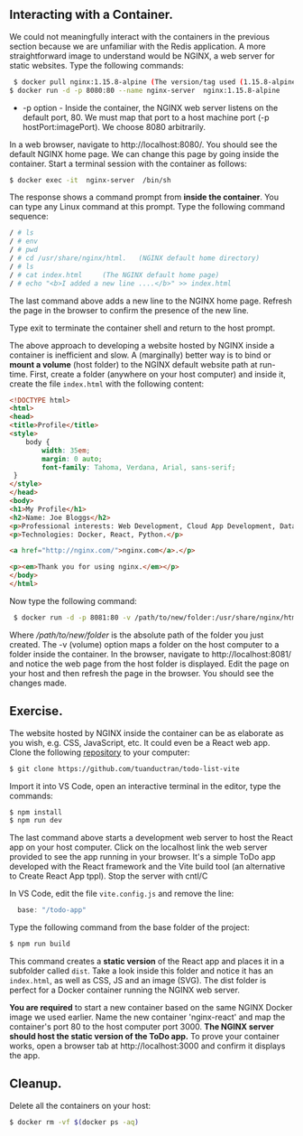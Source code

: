 
## Interacting with a Container.

We could not meaningfully interact with the containers in the previous section because we are unfamiliar with the Redis application. A more straightforward image to understand would be NGINX, a web server for static websites. Type the following commands:
~~~bash
 $ docker pull nginx:1.15.8-alpine (The version/tag used (1.15.8-alpine) is arbitrary)
$ docker run -d -p 8080:80 --name nginx-server  nginx:1.15.8-alpine
~~~
+ -p option - Inside the container, the NGINX web server listens on the default port, 80. We must map that port to a host machine port (-p hostPort:imagePort). We choose 8080 arbitrarily. 

In a web browser, navigate to http://localhost:8080/. You should see the default NGINX home page. We can change this page by going inside the container. Start a terminal session with the container as follows:
~~~bash
$ docker exec -it  nginx-server  /bin/sh
~~~
The response shows a command prompt from __inside the container__. You can type any Linux command at this prompt. Type the following command sequence:
~~~bash
/ # ls
/ # env
/ # pwd
/ # cd /usr/share/nginx/html.   (NGINX default home directory)
/ # ls
/ # cat index.html     (The NGINX default home page)
/ # echo "<b>I added a new line ....</b>" >> index.html 
~~~
The last command above adds a new line to the NGINX home page. Refresh the page in the browser to confirm the presence of the new line. 

Type exit to terminate the container shell and return to the host prompt.

The above approach to developing a website hosted by NGINX inside a container is inefficient and slow. A (marginally) better way is to bind or __mount a volume__ (host folder) to the NGINX default website path at run-time. First, create a folder (anywhere on your host computer) and inside it, create the file `index.html` with the following content:
~~~html
<!DOCTYPE html>
<html>
<head>
<title>Profile</title>
<style>
    body {
        width: 35em;
        margin: 0 auto;
        font-family: Tahoma, Verdana, Arial, sans-serif;
 }
</style>
</head>
<body>
<h1>My Profile</h1>
<h2>Name: Joe Bloggs</h2>
<p>Professional interests: Web Development, Cloud App Development, Data Science.</p>
<p>Technologies: Docker, React, Python.</p>

<a href="http://nginx.com/">nginx.com</a>.</p>

<p><em>Thank you for using nginx.</em></p>
</body>
</html>
~~~
Now type the following command:
~~~bash
 $ docker run -d -p 8081:80 -v /path/to/new/folder:/usr/share/nginx/html    --name nginx-server2  nginx:1.15.8-alpine
~~~
Where */path/to/new/folder* is the absolute path of the folder you just created. The -v (volume) option maps a folder on the host computer to a folder inside the container. In the browser, navigate to http://localhost:8081/ and notice the web page from the host folder is displayed. Edit the page on your host and then refresh the page in the browser. You should see the changes made. 

## Exercise.

The website hosted by NGINX inside the container can be as elaborate as you wish, e.g. CSS, JavaScript, etc. It could even be a React web app. Clone the following [repository][react] to your computer:
~~~bash
$ git clone https://github.com/tuanductran/todo-list-vite
~~~
Import it into VS Code, open an interactive terminal in the editor, type the commands:
~~~bash
$ npm install
$ npm run dev
~~~
The last command above starts a development web server to host the React app on your host computer. Click on the localhost link the web server provided to see the app running in your browser. It's a simple ToDo app developed with the React framework and the Vite build tool (an alternative to Create React App tppl). Stop the server with cntl/C

In VS Code, edit the file `vite.config.js` and remove the line:
~~~js
  base: "/todo-app"
~~~
Type the following command from the base folder of the project:
~~~bash
$ npm run build
~~~
This command creates a __static version__ of the React app and places it in a subfolder called `dist`. Take a look inside this folder and notice it has an `index.html`, as well as CSS, JS and an image (SVG). The dist folder is perfect for a Docker container running the NGINX web server.

__You are required__ to start a new container based on the same NGINX Docker image we used earlier. Name the new container 'nginx-react' and map the container's port 80 to the host computer port 3000. __The NGINX server should host the static version of the ToDo app.__ To prove your container works, open a browser tab at http://localhost:3000 and confirm it displays the app.


  
## Cleanup.

Delete all the containers on your host:
~~~bash
$ docker rm -vf $(docker ps -aq)
~~~


[react]: https://github.com/nirdhum/todo-app